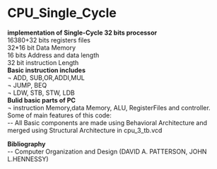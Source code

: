 # CPU_Single_Cycle
**implementation of Single-Cycle 32 bits processor** <br/>
16380+32 bits registers files<br/>
32*16 bit Data Memory<br/>
16 bits Address and data length<br/>
32 bit instruction Length <br/>
**Basic instruction includes** <br/>¬
  ADD, SUB,OR,ADDI,MUL<br/>¬
  JUMP, BEQ <br/>¬
  LDW, STB, STW, LDB<br/>
  **Bulid basic parts of PC** <br/>¬
   instruction Memory,data Memory, ALU, RegisterFiles and controller.<br/>
   Some of main features of this code:<br/>--
        All Basic components are made using Behavioral Architecture and merged using Structural Architecture in cpu_3_tb.vcd
  




****Bibliography****<br/>--
Computer Organization and Design (DAVID A. PATTERSON, JOHN L.HENNESSY)

